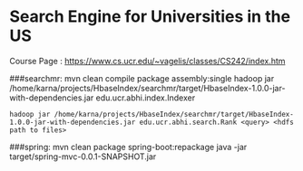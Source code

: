 # Search Engine for Universities in the US


Course Page : https://www.cs.ucr.edu/~vagelis/classes/CS242/index.htm


###searchmr:
	mvn clean compile package assembly:single
	hadoop jar /home/karna/projects/HbaseIndex/searchmr/target/HbaseIndex-1.0.0-jar-with-dependencies.jar edu.ucr.abhi.index.Indexer <hdfs path to files>
	
	hadoop jar /home/karna/projects/HbaseIndex/searchmr/target/HbaseIndex-1.0.0-jar-with-dependencies.jar edu.ucr.abhi.search.Rank <query> <hdfs path to files>

###spring:
	mvn clean package spring-boot:repackage
	java -jar target/spring-mvc-0.0.1-SNAPSHOT.jar
